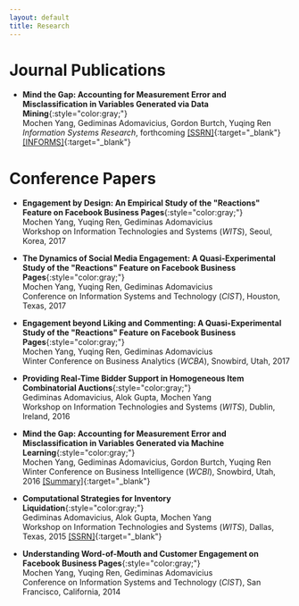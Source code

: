 ```yaml
---
layout: default
title: Research
---
```


# Journal Publications

* __Mind the Gap: Accounting for Measurement Error and Misclassification in Variables Generated via Data Mining__{:style="color:gray;"}  
  Mochen Yang, Gediminas Adomavicius, Gordon Burtch, Yuqing Ren  
  _Information Systems Research_, forthcoming [[SSRN]](https://ssrn.com/abstract=2960258){:target="_blank"} [[INFORMS]](https://pubsonline.informs.org/doi/full/10.1287/isre.2017.0727){:target="_blank"}


# Conference Papers

* __Engagement by Design: An Empirical Study of the "Reactions" Feature on Facebook Business Pages__{:style="color:gray;"}  
  Mochen Yang, Yuqing Ren, Gediminas Adomavicius  
  Workshop on Information Technologies and Systems (_WITS_), Seoul, Korea, 2017

* __The Dynamics of Social Media Engagement: A Quasi-Experimental Study of the "Reactions" Feature on Facebook Business Pages__{:style="color:gray;"}  
  Mochen Yang, Yuqing Ren, Gediminas Adomavicius  
  Conference on Information Systems and Technology (_CIST_), Houston, Texas, 2017

* __Engagement beyond Liking and Commenting: A Quasi-Experimental Study of the "Reactions" Feature on Facebook Business Pages__{:style="color:gray;"}  
  Mochen Yang, Yuqing Ren, Gediminas Adomavicius  
  Winter Conference on Business Analytics (_WCBA_), Snowbird, Utah, 2017

* __Providing Real-Time Bidder Support in Homogeneous Item Combinatorial Auctions__{:style="color:gray;"}  
  Gediminas Adomavicius, Alok Gupta, Mochen Yang  
  Workshop on Information Technologies and Systems (_WITS_), Dublin, Ireland, 2016

* __Mind the Gap: Accounting for Measurement Error and Misclassification in Variables Generated via Machine Learning__{:style="color:gray;"}  
  Mochen Yang, Gediminas Adomavicius, Gordon Burtch, Yuqing Ren  
  Winter Conference on Business Intelligence (_WCBI_), Snowbird, Utah, 2016 [[Summary]](http://gkmc.utah.edu/winter2016/abstracts){:target="_blank"}

* __Computational Strategies for Inventory Liquidation__{:style="color:gray;"}  
  Gediminas Adomavicius, Alok Gupta, Mochen Yang  
  Workshop on Information Technologies and Systems (_WITS_), Dallas, Texas, 2015 [[SSRN]](https://ssrn.com/abstract=2883863){:target="_blank"}

* __Understanding Word-of-Mouth and Customer Engagement on Facebook Business Pages__{:style="color:gray;"}  
  Mochen Yang, Yuqing Ren, Gediminas Adomavicius  
  Conference on Information Systems and Technology (_CIST_), San Francisco, California, 2014